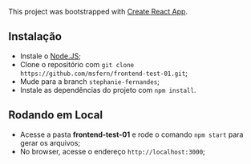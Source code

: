 This project was bootstrapped with [Create React App](https://github.com/facebook/create-react-app).

##  Instalação
* Instale o [Node.JS](https://nodejs.org/en/);
* Clone o repositório com `git clone https://github.com/msfern/frontend-test-01.git`;
* Mude para a branch `stephanie-fernandes`;
* Instale as dependências do projeto com `npm install`.

## Rodando em Local
* Acesse a pasta **frontend-test-01** e rode o comando `npm start` para gerar os arquivos;
* No browser, acesse o endereço `http://localhost:3000`;